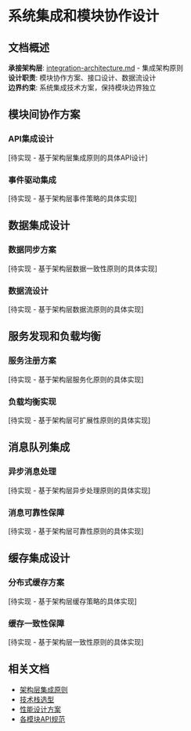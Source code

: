 # 系统集成和模块协作设计

## 文档概述
**承接架构层**: [integration-architecture.md](../../architecture/integration-architecture.md) - 集成架构原则  
**设计职责**: 模块协作方案、接口设计、数据流设计  
**边界约束**: 系统集成技术方案，保持模块边界独立  

## 模块间协作方案

### API集成设计
[待实现 - 基于架构层集成原则的具体API设计]

### 事件驱动集成
[待实现 - 基于架构层事件策略的具体实现]

## 数据集成设计

### 数据同步方案
[待实现 - 基于架构层数据一致性原则的具体实现]

### 数据流设计
[待实现 - 基于架构层数据流原则的具体实现]

## 服务发现和负载均衡

### 服务注册方案
[待实现 - 基于架构层服务化原则的具体实现]

### 负载均衡实现
[待实现 - 基于架构层可扩展性原则的具体实现]

## 消息队列集成

### 异步消息处理
[待实现 - 基于架构层异步处理原则的具体实现]

### 消息可靠性保障
[待实现 - 基于架构层可靠性原则的具体实现]

## 缓存集成设计

### 分布式缓存方案
[待实现 - 基于架构层缓存策略的具体实现]

### 缓存一致性保障
[待实现 - 基于架构层一致性原则的具体实现]

## 相关文档
- [架构层集成原则](../../architecture/integration-architecture.md)
- [技术栈选型](./technology-stack.md)
- [性能设计方案](./performance-design.md)
- [各模块API规范](../modules/README.md)